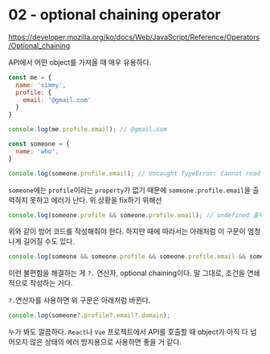 # 02 - optional chaining operator

https://developer.mozilla.org/ko/docs/Web/JavaScript/Reference/Operators/Optional_chaining

API에서 어떤 object를 가져올 때 매우 유용하다.

```js
const me = {
  name: 'simmy',
  profile: {
    email: '@gmail.com'
  }
}

console.log(me.profile.email); // @gmail.com

const someone = {
  name: 'who',
}

console.log(someone.profile.email); // Uncaught TypeError: Cannot read property 'email' of undefined 에러 발생
```

`someone`에는 `profile`이라는 `property`가 없기 때문에 `someone.profile.email`을 출력하지 못하고 에러가 난다. 위 상황을 fix하기 위해선

```js
console.log(someone.profile && someone.profile.email); // undefined 출력
```

위와 같이 방어 코드를 작성해줘야 한다. 하지만 때에 따라서는 아래처럼 이 구문이 엄청나게 길어질 수도 있다.

```js
console.log(someone && someone.profile && someone.profile.email && someone.profile.email.domain);
```

이런 불편함을 해결하는 게 `?.` 연산자, optional chaining이다. 말 그대로, 조건을 연쇄적으로 작성하는 거다.

`?.`연산자를 사용하면 위 구문은 아래처럼 바뀐다.

```js
console.log(someone?.profile?.email?.domain);
```

누가 봐도 깔끔하다. `React`나 `Vue` 프로젝트에서 API를 호출할 때 object가 아직 다 넘어오지 않은 상태의 에러 방지용으로 사용하면 좋을 거 같다.